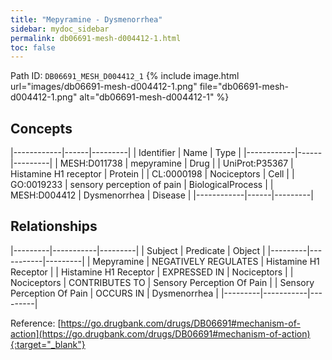 ```yaml
---
title: "Mepyramine - Dysmenorrhea"
sidebar: mydoc_sidebar
permalink: db06691-mesh-d004412-1.html
toc: false 
---
```



Path ID: `DB06691_MESH_D004412_1`
{% include image.html url="images/db06691-mesh-d004412-1.png" file="db06691-mesh-d004412-1.png" alt="db06691-mesh-d004412-1" %}

## Concepts

|------------|------|---------|
| Identifier | Name | Type    |
|------------|------|---------|
| MESH:D011738 | mepyramine | Drug |
| UniProt:P35367 | Histamine H1 receptor | Protein |
| CL:0000198 | Nociceptors | Cell |
| GO:0019233 | sensory perception of pain | BiologicalProcess |
| MESH:D004412 | Dysmenorrhea | Disease |
|------------|------|---------|

## Relationships

|---------|-----------|---------|
| Subject | Predicate | Object  |
|---------|-----------|---------|
| Mepyramine | NEGATIVELY REGULATES | Histamine H1 Receptor |
| Histamine H1 Receptor | EXPRESSED IN | Nociceptors |
| Nociceptors | CONTRIBUTES TO | Sensory Perception Of Pain |
| Sensory Perception Of Pain | OCCURS IN | Dysmenorrhea |
|---------|-----------|---------|

Reference: [https://go.drugbank.com/drugs/DB06691#mechanism-of-action](https://go.drugbank.com/drugs/DB06691#mechanism-of-action){:target="_blank"}